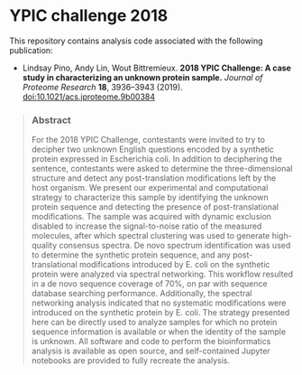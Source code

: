 YPIC challenge 2018
===================

This repository contains analysis code associated with the following publication:

- Lindsay Pino, Andy Lin, Wout Bittremieux. **2018 YPIC Challenge: A case study in characterizing an unknown protein sample.** _Journal of Proteome Research_ **18**, 3936–3943 (2019). [doi:10.1021/acs.jproteome.9b00384](https://doi.org/10.1021/acs.jproteome.9b00384)

> ### Abstract
>
> For the 2018 YPIC Challenge, contestants were invited to try to decipher two unknown English questions encoded by a synthetic protein expressed in Escherichia coli. In addition to deciphering the sentence, contestants were asked to determine the three-dimensional structure and detect any post-translation modifications left by the host organism. We present our experimental and computational strategy to characterize this sample by identifying the unknown protein sequence and detecting the presence of post-translational modifications. The sample was acquired with dynamic exclusion disabled to increase the signal-to-noise ratio of the measured molecules, after which spectral clustering was used to generate high-quality consensus spectra. De novo spectrum identification was used to determine the synthetic protein sequence, and any post-translational modifications introduced by E. coli on the synthetic protein were analyzed via spectral networking. This workflow resulted in a de novo sequence coverage of 70%, on par with sequence database searching performance. Additionally, the spectral networking analysis indicated that no systematic modifications were introduced on the synthetic protein by E. coli. The strategy presented here can be directly used to analyze samples for which no protein sequence information is available or when the identity of the sample is unknown. All software and code to perform the bioinformatics analysis is available as open source, and self-contained Jupyter notebooks are provided to fully recreate the analysis.
